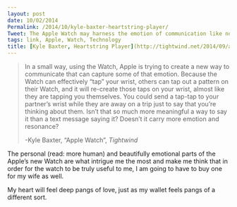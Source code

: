 ```yaml
---
layout: post
date: 10/02/2014
Permalink: /2014/10/kyle-baxter-heartstring-player/
Tweet: The Apple Watch may harness the emotion of communication like no tech before it.
tags: link, Apple, Watch, Technology
title: [Kyle Baxter, Heartstring Player](http://tightwind.net/2014/09/apple-watch/)
---
```


<blockquote>
  <p>In a small way, using the Watch, Apple is trying to create a new way to communicate that can capture some of that emotion. Because the Watch can effectively “tap” your wrist, others can tap out a pattern on their Watch, and it will re-create those taps on your wrist, almost like they are tapping you themselves. You could send a tap-tap to your partner’s wrist while they are away on a trip just to say that you’re thinking about them. Isn’t that so much more meaningful a way to say it than a text message saying it? Doesn’t it carry more emotion and resonance?</p>
  
  <p>-Kyle Baxter, &#8220;Apple Watch&#8221;, <em>Tightwind</em></p>
</blockquote>

<p>The personal (read: more human) and beautifully emotional parts of the Apple&#8217;s new Watch are what intrigue me the most and make me think that in order for the watch to be truly useful to me, I am going to have to buy one for my wife as well.</p>

<p>My heart will feel deep pangs of love, just as my wallet feels pangs of a different sort.</p>
